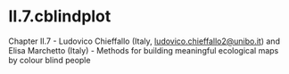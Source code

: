 # II.7.cblindplot
Chapter II.7 - Ludovico Chieffallo (Italy, ludovico.chieffallo2@unibo.it) and Elisa Marchetto (Italy) - Methods for building meaningful ecological maps by colour blind people
